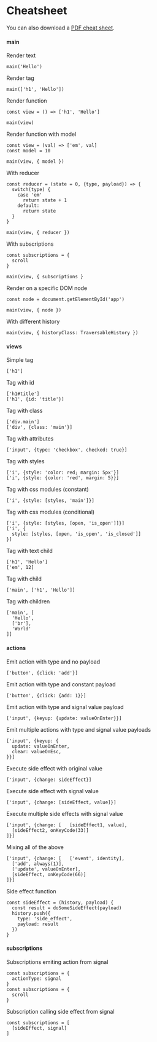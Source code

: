 # Cheatsheet

You can also download a [PDF cheat sheet](lulk.in/act/docs/cheatsheet.pdf).

#### main

Render text

```
main('Hello')
```

Render tag

```
main(['h1', 'Hello'])
```

Render function

```
const view = () => ['h1', 'Hello']

main(view)
```

Render function with model

```
const view = (val) => ['em', val]
const model = 10

main(view, { model })
```

With reducer

```
const reducer = (state = 0, {type, payload}) => {
  switch(type) {
    case 'em'
      return state + 1
    default:
      return state
  }
}

main(view, { reducer })
```

With subscriptions

```
const subscriptions = {
  scroll
}

main(view, { subscriptions }
```

Render on a specific DOM node

```
const node = document.getElementById('app')

main(view, { node })
```

With different history

```
main(view, { historyClass: TraversableHistory })
```

#### views

Simple tag

```
['h1']
```

Tag with id

```
['h1#title']
['h1', {id: 'title'}]
```

Tag with class

```
['div.main']
['div', {class: 'main'}]
```

Tag with attributes

```
['input', {type: 'checkbox', checked: true}]
```

Tag with styles

```
['i', {style: 'color: red; margin: 5px'}]
['i', {style: {color: 'red', margin: 5}}]
```

Tag with css modules (constant)

```
['i', {style: [styles, 'main']}]
```

Tag with css modules (conditional)

```
['i', {style: [styles, [open, 'is_open']]}]
['i', {
  style: [styles, [open, 'is_open', 'is_closed']]
}]
```

Tag with text child

```
['h1', 'Hello']
['em', 12]
```

Tag with child

```
['main', ['h1', 'Hello']]
```

Tag with children

```
['main', [
  'Hello',
  ['br'],
  'World'
]]
```

#### actions

Emit action with type and no payload

```
['button', {click: 'add'}]
```

Emit action with type and constant payload

```
['button', {click: {add: 1}}]
```

Emit action with type and signal value payload

```
['input', {keyup: {update: valueOnEnter}}]
```

Emit multiple actions with type and signal value
payloads

```
['input', {keyup: {
  update: valueOnEnter,
  clear: valueOnEsc,
}}]
```

Execute side effect with original value

```
['input', {change: sideEffect}]
```

Execute side effect with signal value

```
['input', {change: [sideEffect, value]}]
```

Execute multiple side effects with signal value

```
['input', {change: [   [sideEffect1, value],
  [sideEffect2, onKeyCode(33)]
]}]
```

Mixing all of the above

```
['input', {change: [   ['event', identity],
  ['add', always(1)],
  ['update', valueOnEnter],
  [sideEffect, onKeyCode(66)]
]}]
```

Side effect function

```
const sideEffect = (history, payload) {
  const result = doSomeSideEffect(payload)
  history.push({
    type: 'side_effect',
    payload: result
  })
}
```

#### subscriptions

Subscriptions emiting action from signal

```
const subscriptions = {
  actionType: signal
}
const subscriptions = {
  scroll
}
```

Subscription calling side effect from signal

```
const subscriptions = [
  [sideEffect, signal]
]
```
